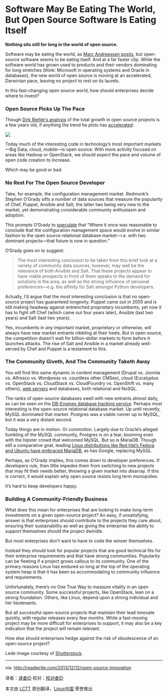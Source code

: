 Software May Be Eating The World, But Open Source Software Is Eating Itself
================================================================================
**Nothing sits still for long in the world of open source.**

Software may be eating the world, as [Marc Andreessen posits][1], but open-source software seems to be eating itself. And at a far faster clip. While the software world has grown used to products and their vendors dominating for long stretches (think: Microsoft in operating systems and Oracle in databases), the new world of open source is moving at an accelerated, Darwinian pace, leaving no project to rest on its laurels.

In this fast-changing open source world, how should enterprises decide where to invest?

### Open Source Picks Up The Pace ###

Though [Dirk Riehle's analysis][2] of the total growth in open source projects is a few years old, if anything the trend he plots has [accelerated][3]:

![](http://readwrite.com/files/total-growth-figure-5.jpg)

Today much of the interesting code in technology’s most important markets—Big Data, cloud, mobile—is open source. With more activity focused on areas like Hadoop or OpenStack, we should expect the pace and volume of open code creation to increase.

Which may be good or bad.

### No Rest For The Open Source Developer ###

Take, for example, the configuration management market. Redmonk’s Stephen O’Grady sifts a number of data sources that measure the popularity of Chef, Puppet, Ansible and Salt, the latter two being very new to the market, yet demonstrating considerable community enthusiasm and adoption.

This prompts O’Grady to [speculate][4] that “Where it once was reasonable to conclude that the configuration management space would evolve in similar fashion to the open source relational database market—i.e. with two dominant projects—that future is now in question.”

O’Grady goes on to suggest:

> The most interesting conclusion to be taken from this brief look at a variety of community data sources, however, may well be the relevance of both Ansible and Salt. That these projects appear to have viable prospects in front of them speaks to the demand for solutions in the area, as well as the strong influence of personal preferences—e.g. the affinity for Salt amongst Python developers.

Actually, I’d argue that the most interesting conclusion is that no open-source project has guaranteed longevity. Puppet came out in 2005 and is still making headway against entrenched proprietary incumbents, yet now it has to fight off Chef (which came out four years later), Ansible (last two years) and Salt (last two years).

Yes, incumbents in any important market, proprietary or otherwise, will always have new market entrants nibbling at their heels. But in open source, the competition doesn’t wait for billion-dollar markets to form before it launches attacks. The rise of Salt and Ansible in a market already well-served by Chef and Puppet is a testament to this.

### The Community Giveth, And The Community Taketh Away ###

You will find this same dynamic in content management (Drupal vs. Joomla vs. Alfresco vs. Wordpress vs. countless other CMSes), cloud (Eucalyptus vs. OpenStack vs. CloudStack vs. CloudFoundry vs. OpenShift vs. many others), [web servers][5] and databases, both relational and NoSQL.

The ranks of open-source databases swell with new entrants almost daily, as can be seen on the [DB-Engines database tracking service][6]. Perhaps most interesting is the open-source relational database market. Up until recently, MySQL dominated that market. Postgres was a viable runner up to MySQL, but it was a very distant second.

Today things are in motion. Or commotion. Largely due to Oracle’s alleged fumbling of the MySQL community, Postgres is on a tear, booming even with the hipster crowd that welcomed MySQL. But so is MariaDB. Though still a comparative gnat, leading [Linux distributions like Red Hat’s Fedora and Ubuntu have embraced MariaDB][7], as has Google, replacing MySQL.

Perhaps, as O’Grady implies, this comes down to developer preferences. If developers rule, then little impedes them from switching to new projects that may fit their needs better, throwing a given market into disarray. If this is correct, it would explain why open source resists long term monopolies:

It’s hard to keep developers happy.

### Building A Community-Friendly Business ###

What does this mean for enterprises that are looking to make long-term investments on a given open-source project? An easy, if unsatisfying, answer is that enterprises should contribute to the projects they care about, ensuring their sustainability as well as giving the enterprise the ability to support themselves should the project dwindle.

But most enterprises don’t want to have to code the winner themselves.

Instead they should look for popular projects that are good technical fits for their enterprise requirements and that have strong communities. Popularity can be fleeting if a project grows callous to its community. One of the primary reasons Linux has endured so long at the top of the operating system heap is that it has been so accommodating to community influence and requirements.

Unfortunately, there’s no One True Way to measure vitality in an open source community. Some successful projects, like OpenStack, lean on a strong foundation. Others, like Linux, depend upon a strong individual and her lieutenants.

But all successful open-source projects that maintain their lead innovate quickly, with regular releases every few months. While a fast-moving project may be more difficult for enterprises to support, it may also be a key indication that the project will remain relevant.

How else should enterprises hedge against the risk of obsolescence of an open-source project?

Lede image courtesy of [Shutterstock][8].

--------------------------------------------------------------------------------

via: http://readwrite.com/2013/12/12/open-source-innovation

译者：[译者ID](https://github.com/译者ID) 校对：[校对者ID](https://github.com/校对者ID)

本文由 [LCTT](https://github.com/LCTT/TranslateProject) 原创翻译，[Linux中国](http://linux.cn/) 荣誉推出

[1]:http://online.wsj.com/news/articles/SB10001424053111903480904576512250915629460
[2]:http://dirkriehle.com/publications/2008-2/the-total-growth-of-open-source/
[3]:http://www.techrepublic.com/blog/linux-and-open-source/driving-forces-behind-linux-and-open-source-growth/
[4]:http://redmonk.com/sogrady/2013/12/06/configuration-management-2013/
[5]:http://www.theregister.co.uk/2013/02/06/open_and_shut/
[6]:http://db-engines.com/en/ranking
[7]:http://www.zdnet.com/oracle-who-fedora-and-opensuse-will-replace-mysql-with-mariadb-7000010640/
[8]:http://www.shutterstock.com/